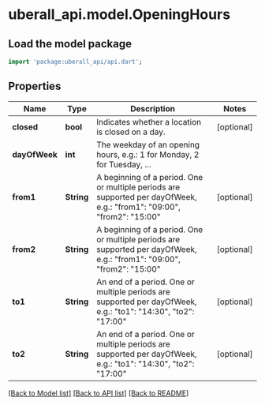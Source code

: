 # uberall_api.model.OpeningHours

## Load the model package
```dart
import 'package:uberall_api/api.dart';
```

## Properties
Name | Type | Description | Notes
------------ | ------------- | ------------- | -------------
**closed** | **bool** | Indicates whether a location is closed on a day. | [optional] 
**dayOfWeek** | **int** | The weekday of an opening hours, e.g.: 1 for Monday, 2 for Tuesday, ... | 
**from1** | **String** | A beginning of a period. One or multiple periods are supported per dayOfWeek, e.g.: \"from1\": \"09:00\", \"from2\": \"15:00\" | [optional] 
**from2** | **String** | A beginning of a period. One or multiple periods are supported per dayOfWeek, e.g.: \"from1\": \"09:00\", \"from2\": \"15:00\" | [optional] 
**to1** | **String** | An end of a period. One or multiple periods are supported per dayOfWeek, e.g.: \"to1\": \"14:30\", \"to2\": \"17:00\" | [optional] 
**to2** | **String** | An end of a period. One or multiple periods are supported per dayOfWeek, e.g.: \"to1\": \"14:30\", \"to2\": \"17:00\" | [optional] 

[[Back to Model list]](../README.md#documentation-for-models) [[Back to API list]](../README.md#documentation-for-api-endpoints) [[Back to README]](../README.md)


